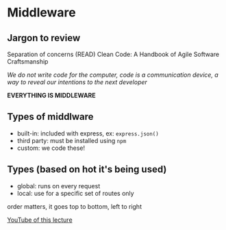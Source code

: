 # Middleware

## Jargon to review

Separation of concerns (READ)
Clean Code: A Handbook of Agile Software Craftsmanship

_We do not write code for the computer, code is a communication device, a way to reveal our intentions to the next developer_

**EVERYTHING IS MIDDLEWARE**

## Types of middlware

- built-in: included with express, ex: `express.json()`
- third party: must be installed using `npm`
- custom: we code these!

## Types (based on hot it's being used)

- global: runs on every request
- local: use for a specific set of routes only

order matters, it goes top to bottom, left to right

[YouTube of this lecture](https://www.youtube.com/watch?v=1aNyT6PNt8E&feature=youtu.be)
